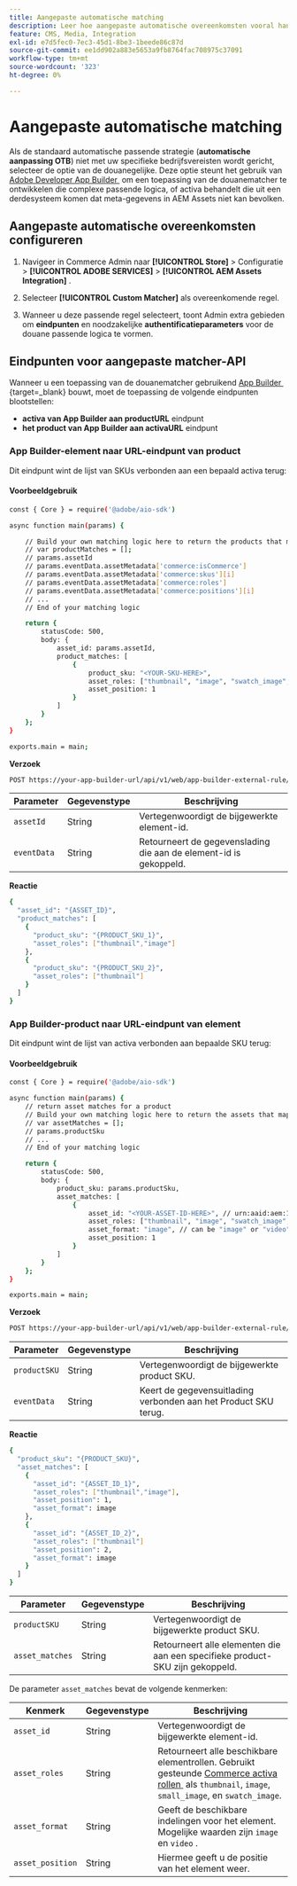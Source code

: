 ```yaml
---
title: Aangepaste automatische matching
description: Leer hoe aangepaste automatische overeenkomsten vooral handig zijn voor handelaren met complexe matching-logica of voor bedrijven die vertrouwen op een systeem van derden dat geen metagegevens in AEM Assets kan invullen.
feature: CMS, Media, Integration
exl-id: e7d5fec0-7ec3-45d1-8be3-1beede86c87d
source-git-commit: ee1dd902a883e5653a9fb8764fac708975c37091
workflow-type: tm+mt
source-wordcount: '323'
ht-degree: 0%

---
```


# Aangepaste automatische matching

Als de standaard automatische passende strategie (**automatische aanpassing OTB**) niet met uw specifieke bedrijfsvereisten wordt gericht, selecteer de optie van de douanegelijke. Deze optie steunt het gebruik van [&#x200B; Adobe Developer App Builder &#x200B;](https://experienceleague.adobe.com/nl/docs/commerce-learn/tutorials/adobe-developer-app-builder/introduction-to-app-builder) om een toepassing van de douanematcher te ontwikkelen die complexe passende logica, of activa behandelt die uit een derdesysteem komen dat meta-gegevens in AEM Assets niet kan bevolken.

## Aangepaste automatische overeenkomsten configureren

1. Navigeer in Commerce Admin naar **[!UICONTROL Store]** > Configuratie > **[!UICONTROL ADOBE SERVICES]** > **[!UICONTROL AEM Assets Integration]** .

1. Selecteer **[!UICONTROL Custom Matcher]** als overeenkomende regel.

1. Wanneer u deze passende regel selecteert, toont Admin extra gebieden om **eindpunten** en noodzakelijke **authentificatieparameters** voor de douane passende logica te vormen.

## Eindpunten voor aangepaste matcher-API

Wanneer u een toepassing van de douanematcher gebruikend [&#x200B; App Builder &#x200B;](https://experienceleague.adobe.com/nl/docs/commerce-learn/tutorials/adobe-developer-app-builder/introduction-to-app-builder){target=_blank} bouwt, moet de toepassing de volgende eindpunten blootstellen:

* **activa van App Builder aan productURL** eindpunt
* **het product van App Builder aan activaURL** eindpunt

### App Builder-element naar URL-eindpunt van product

Dit eindpunt wint de lijst van SKUs verbonden aan een bepaald activa terug:

#### Voorbeeldgebruik

```bash
const { Core } = require('@adobe/aio-sdk')

async function main(params) {

    // Build your own matching logic here to return the products that map to the assetId
    // var productMatches = [];
    // params.assetId
    // params.eventData.assetMetadata['commerce:isCommerce']
    // params.eventData.assetMetadata['commerce:skus'][i]
    // params.eventData.assetMetadata['commerce:roles']
    // params.eventData.assetMetadata['commerce:positions'][i]
    // ...
    // End of your matching logic

    return {
        statusCode: 500,
        body: {
            asset_id: params.assetId,
            product_matches: [
                {
                    product_sku: "<YOUR-SKU-HERE>",
                    asset_roles: ["thumbnail", "image", "swatch_image", "small_image"],
                    asset_position: 1
                }
            ]
        }
    };
}

exports.main = main;
```

**Verzoek**

```bash
POST https://your-app-builder-url/api/v1/web/app-builder-external-rule/asset-to-product
```

| Parameter | Gegevenstype | Beschrijving |
| --- | --- | --- |
| `assetId` | String | Vertegenwoordigt de bijgewerkte element-id. |
| `eventData` | String | Retourneert de gegevenslading die aan de element-id is gekoppeld. |

**Reactie**

```bash
{
  "asset_id": "{ASSET_ID}",
  "product_matches": [
    {
      "product_sku": "{PRODUCT_SKU_1}",
      "asset_roles": ["thumbnail","image"]
    },
    {
      "product_sku": "{PRODUCT_SKU_2}",
      "asset_roles": ["thumbnail"]
    }
  ]
}
```

### App Builder-product naar URL-eindpunt van element

Dit eindpunt wint de lijst van activa verbonden aan bepaalde SKU terug:

#### Voorbeeldgebruik

```bash
const { Core } = require('@adobe/aio-sdk')

async function main(params) {
    // return asset matches for a product
    // Build your own matching logic here to return the assets that map to the productSku
    // var assetMatches = [];
    // params.productSku
    // ...
    // End of your matching logic

    return {
        statusCode: 500,
        body: {
            product_sku: params.productSku,
            asset_matches: [
                {
                    asset_id: "<YOUR-ASSET-ID-HERE>", // urn:aaid:aem:1aa1d5i2-17h8-40a7-a228-e3ur588deee1
                    asset_roles: ["thumbnail", "image", "swatch_image", "small_image"],
                    asset_format: "image", // can be "image" or "video"
                    asset_position: 1
                }
            ]
        }
    };
}

exports.main = main;
```

**Verzoek**

```bash
POST https://your-app-builder-url/api/v1/web/app-builder-external-rule/product-to-asset
```

| Parameter | Gegevenstype | Beschrijving |
| --- | --- | --- |
| `productSKU` | String | Vertegenwoordigt de bijgewerkte product SKU. |
| `eventData` | String | Keert de gegevensuitlading verbonden aan het Product SKU terug. |

**Reactie**

```bash
{
  "product_sku": "{PRODUCT_SKU}",
  "asset_matches": [
    {
      "asset_id": "{ASSET_ID_1}",
      "asset_roles": ["thumbnail","image"],
      "asset_position": 1,
      "asset_format": image
    },
    {
      "asset_id": "{ASSET_ID_2}",
      "asset_roles": ["thumbnail"]
      "asset_position": 2,
      "asset_format": image     
    }
  ]
}
```

| Parameter | Gegevenstype | Beschrijving |
| --- | --- | --- |
| `productSKU` | String | Vertegenwoordigt de bijgewerkte product SKU. |
| `asset_matches` | String | Retourneert alle elementen die aan een specifieke product-SKU zijn gekoppeld. |

De parameter `asset_matches` bevat de volgende kenmerken:

| Kenmerk | Gegevenstype | Beschrijving |
| --- | --- | --- |
| `asset_id` | String | Vertegenwoordigt de bijgewerkte element-id. |
| `asset_roles` | String | Retourneert alle beschikbare elementrollen. Gebruikt gesteunde [&#x200B; Commerce activa rollen &#x200B;](https://experienceleague.adobe.com/nl/docs/commerce-admin/catalog/products/digital-assets/product-image#image-roles) als `thumbnail`, `image`, `small_image`, en `swatch_image`. |
| `asset_format` | String | Geeft de beschikbare indelingen voor het element. Mogelijke waarden zijn `image` en `video` . |
| `asset_position` | String | Hiermee geeft u de positie van het element weer. |
